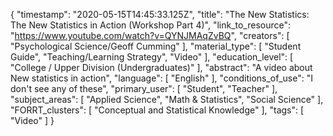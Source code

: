 {
    "timestamp": "2020-05-15T14:45:33.125Z",
    "title": "The New Statistics: The New Statistics in Action (Workshop Part 4)",
    "link_to_resource": "https://www.youtube.com/watch?v=QYNJMAqZvBQ",
    "creators": [
        "Psychological Science/Geoff Cumming"
    ],
    "material_type": [
        "Student Guide",
        "Teaching/Learning Strategy",
        "Video"
    ],
    "education_level": [
        "College / Upper Division (Undergraduates)"
    ],
    "abstract": "A video about New statistics in action",
    "language": [
        "English"
    ],
    "conditions_of_use": "I don't see any of these",
    "primary_user": [
        "Student",
        "Teacher"
    ],
    "subject_areas": [
        "Applied Science",
        "Math & Statistics",
        "Social Science"
    ],
    "FORRT_clusters": [
        "Conceptual and Statistical Knowledge"
    ],
    "tags": [
        "Video"
    ]
}
